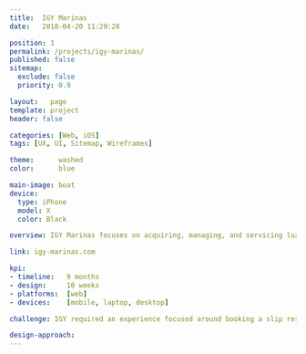 ```yaml
---
title:  IGY Marinas
date:   2018-04-20 11:29:28

position: 1
permalink: /projects/igy-marinas/
published: false
sitemap:
  exclude: false
  priority: 0.9

layout:   page
template: project
header: false

categories: [Web, iOS]
tags: [UX, UI, Sitemap, Wireframes]

theme:      washed
color:      blue

main-image: boat
device:
  type: iPhone
  model: X
  color: Black

overview: IGY Marinas focuses on acquiring, managing, and servicing luxury-yacht marinas and the surrounding upland real estate properties. The company offers a network of marinas in the Caribbean and Americas, all catering to a variety of vessel types including sport-fishers, cruisers, sailing, and motor yachts, as well as being exclusive home ports for some of the world's largest mega yachts.

link: igy-marinas.com

kpi:
- timeline:   9 months
- design:     10 weeks
- platforms:  [web]
- devices:    [mobile, laptop, desktop]

challenge: IGY required an experience focused around booking a slip reservation, marina information and destination information. Unlike other traditional booking services, IGY required a low latency, small bandwidth, and highly agile booking service.

design-approach:
---
```

